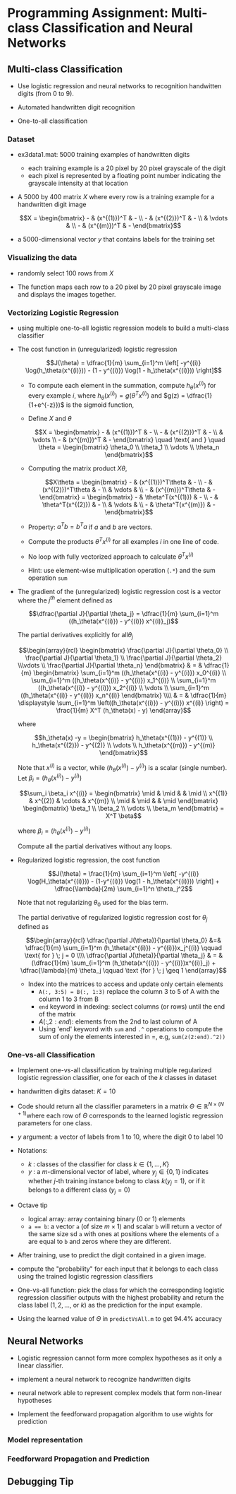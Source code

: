 # Programming Assignment: Multi-class Classification and Neural Networks

## Multi-class Classification

+ Use logistic regression and neural networks to recognition handwitten digits (from 0 to 9).

+ Automated handwritten digit recognition

+ One-to-all classification


### Dataset

+ ex3data1.mat: 5000 training examples of handwritten digits
    + each training example is a 20 pixel by 20 pixel grayscale of the digit
    + each pixel is represented by a floating point number indicating the grayscale intensity at that location

+ A 5000 by 400 matrix $X$ where every row is a training example for a handwritten digit image

    $$X = \begin{bmatrix} - & (x^{(1)})^T & - \\ - & (x^{(2)})^T & - \\ & \vdots & \\ - & (x^{(m)})^T & - \end{bmatrix}$$

+ a 5000-dimensional vector $y$ that contains labels for the training set


### Visualizing the data

+ randomly select 100 rows from $X$

+ The function maps each row to a 20 pixel by 20 pixel grayscale image and displays the images together.


### Vectorizing Logistic Regression

+ using multiple one-to-all logistic regression models to build a multi-class classifier

+ The cost function in (unregularized) logistic regression

  $$J(\theta) = \dfrac{1}{m} \sum_{i=1}^m \left[ -y^{(i)} \log(h_\theta(x^{(i)})) - (1 - y^{(i)}) \log(1 - h_\theta(x^{(i)})) \right]$$

  + To compute each element in the summation, compute $h_\theta(x^{(i)})$ for every example $i$, where $h_\theta(x^{(i)}) = g(\theta^T x^{(i)})$ and $g(z) = \dfrac{1}{1+e^{-z}})$ is the sigmoid function,
  + Define $X$ and $\theta$

    $$X = \begin{bmatrix} - & (x^{(1)})^T & - \\ - & (x^{(2)})^T & - \\ & \vdots \\ - & (x^{(m)})^T & - \end{bmatrix} \quad \text{ and } \quad  \theta = \begin{bmatrix} \theta_0 \\ \theta_1 \\ \vdots \\ \theta_n \end{bmatrix}$$

  + Computing the matrix product $X\theta$,

    $$X\theta = \begin{bmatrix} - & (x^{(1)})^T\theta & - \\ - & (x^{(2)})^T\theta & - \\ & \vdots & \\ - & (x^{(m)})^T\theta & - \end{bmatrix} = \begin{bmatrix} - & \theta^T(x^{(1)}) & - \\ - & \theta^T(x^{(2)}) & - \\ & \vdots & \\ - & \theta^T(x^{(m)}) & - \end{bmatrix}$$

  + Property: $a^T b = b^T a$ if $a$ and $b$ are vectors.
  + Compute the products $\theta^Tx^{(i)}$ for all examples $i$ in one line of code.
  + No loop with fully vectorized approach to calculate $\theta^Tx^{(i)}$
  + Hint: use element-wise multiplication operation (`.*`) and the sum operation `sum`

+ The gradient of the (unregularized) logistic regression cost is a vector where the $j^{th}$ element defined as

  $$\dfrac{\partial J}{\partial \theta_j} = \dfrac{1}{m} \sum_{i=1}^m ((h_\theta(x^{(i)}) - y^{(i)}) x^{(i)}_j)$$

  The partial derivatives explicitly for all$\theta_j$

  $$\begin{array}{rcl} \begin{bmatrix} \frac{\partial J}{\partial \theta_0} \\ \frac{\partial J}{\partial \theta_1}  \\ \frac{\partial J}{\partial \theta_2} \\\vdots \\ \frac{\partial J}{\partial \theta_n} \end{bmatrix} & = & \dfrac{1}{m} \begin{bmatrix} \sum_{i=1}^m ((h_\theta(x^{(i)} - y^{(i)}) x_0^{(i)} \\ \sum_{i=1}^m ((h_\theta(x^{(i)} - y^{(i)}) x_1^{(i)} \\ \sum_{i=1}^m ((h_\theta(x^{(i)} - y^{(i)}) x_2^{(i)} \\ \vdots \\ \sum_{i=1}^m ((h_\theta(x^{(i)} - y^{(i)}) x_n^{(i)} \end{bmatrix} \\\\ & = & \dfrac{1}{m} \displaystyle \sum_{i=1}^m \left((h_\theta(x^{(i)}) - y^{(i)}) x^{(i)} \right) = \frac{1}{m} X^T (h_\theta(x) - y) \end{array}$$

  where

  $$h_\theta(x) -y = \begin{bmatrix} h_\theta(x^{(1)}) - y^{(1)} \\ h_\theta(x^{(2)}) - y^{(2)} \\ \vdots \\ h_\theta(x^{(m)}) - y^{(m)} \end{bmatrix}$$

  Note that $x^{(i)}$ is a vector, while $(h_\theta(x^{(i)}) - y^{(i)})$ is a scalar (single number).  Let $\beta_i = (h_\theta(x^{(i)})- y^{(i)})$

  $$\sum_i \beta_i x^{(i)} = \begin{bmatrix}  \mid & \mid & & \mid \\ x^{(1)} & x^{(2)} & \cdots & x^{(m)} \\ \mid & \mid & & \mid \end{bmatrix} \begin{bmatrix} \beta_1 \\ \beta_2 \\ \vdots \\ \beta_m \end{bmatrix} = X^T \beta$$

  where $\beta_i = (h_\theta(x^{(i)}) - y^{(i)})$

  Compute all the partial derivatives without any loops.  

+ Regularized logistic regression, the cost function

  $$J(\theta) = \frac{1}{m} \sum_{i=1}^m \left[ -y^{(i)} \log(H_\theta(x^{(i)})) - (1-y^{(i)}) \log(1 - h_\theta(x^{(i)})) \right] + \dfrac{\lambda}{2m} \sum_{i=1}^n \theta_j^2$$

  Note that not regularizing $\theta_0$ used for the bias term.

  The partial derivative of regularized logistic regression cost for $\theta_j$ defined as 

  $$\begin{array}{rcl} \dfrac{\partial J(\theta)}{\partial \theta_0} &=& \dfrac{1}{m} \sum_{i=1}^m (h_\theta(x^{(i)}) - y^{(i)})x_j^{(i)} \qquad \text{ for } \; j = 0 \\\\ \dfrac{\partial J(\theta)}{\partial \theta_j} & = & (\dfrac{1}{m} \sum_{i=1}^m (h_\theta(x^{(i)}) - y^{(i)})x^{(i)}_j) + \dfrac{\lambda}{m} \theta_j \qquad \text {for } \; j \geq 1 \end{array}$$

  + Index into the matrices to access and update only certain elements
    + `A(:, 3:5) = B(:, 1:3)` replace the column 3 to 5 of A with the column 1 to 3 from B
    + `end` keyword in indexing: seclect columns (or rows) until the end of the matrix
    + $A(:, 2:end)$: elements from the 2nd to last column of A
    + Using 'end' keyword with `sum` and `.^` operations to compute the sum of only the elements interested in =, e.g, `sum(z(2:end).^2))`



### One-vs-all Classification

+ Implement one-vs-all classification by training multiple regularized logistic regression classifier, one for each of the $k$ classes in dataset

+ handwritten digits dataset: $K=10$

+ Code should return all the classifier parameters in a matrix $\Theta \in \mathbb{R}^{N \times (N+1)}$where each row of $\Theta$ corresponds to the learned logistic regression parameters for one class.

+ $y$ argument: a vector of labels from 1 to 10, where the digit 0 to label 10

+ Notations:
  + $k\;$: classes of the classifier for class $k \in \{1, \ldots, K\}$
  + $y\;$: a $m$-dimensional vector of label, where $y_j \in \{0, 1\}$ indicates whether $j$-th training instance belong to class $k (y_j = 1)$, or if it belongs to a different class ($y_j = 0$)

+ Octave tip
  + logical array: array containing binary (0 or 1) elements
  + `a == b`: a vector `a` (of size $m \times 1$) and scalar `b` will return a vector of the same size sd `a` with ones at positions where the elements of `a` are equal to `b` and zeros where they are different.

+ After training, use to predict the digit contained in a given image.

+ compute the "probability" for each input that it belongs to each class using the trained logistic regression classifiers

+ One-vs-all function: pick the class for which the corresponding logistic regression classifier outputs with the highest probability and return the class label ($1, 2, \ldots,$ or $k$) as the prediction for the input example.

+ Using the learned value of $\Theta$ in `predictVsAll.m` to get 94.4% accuracy


## Neural Networks

+ Logistic regression cannot form more complex hypotheses as it only a linear classifier.

+ implement a neural network to recognize handwritten digits

+ neural network able to represent complex models that form non-linear hypotheses

+ Implement the feedforward propagation algorithm to use wights for prediction


### Model representation




### Feedforward Propagation and Prediction




## Debugging Tip





